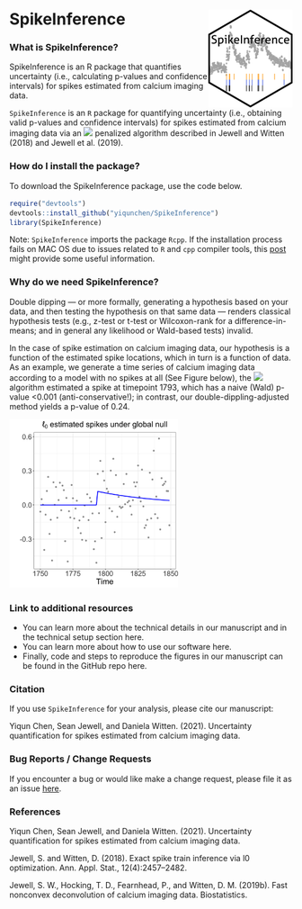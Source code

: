 # SpikeInference <img src="spike_inference_hex.png" align="right" width="150px"/>

### What is SpikeInference?
SpikeInference is an R package that quantifies uncertainty (i.e., calculating p-values and confidence intervals) for spikes estimated from calcium imaging data.

`SpikeInference` is an `R` package for quantifying uncertainty (i.e., obtaining valid p-values and confidence intervals) for spikes estimated from calcium imaging data via an <img src="https://render.githubusercontent.com/render/math?math=\ell_0"> penalized algorithm described in Jewell and Witten (2018) and Jewell et al. (2019).

### How do I install the package?

To download the SpikeInference package, use the code below.
``` r
require("devtools")
devtools::install_github("yiqunchen/SpikeInference")
library(SpikeInference)
```
Note: `SpikeInference` imports the package `Rcpp`. If the installation process fails on MAC OS due to issues related to `R` and `cpp` compiler tools, this [post](https://thecoatlessprofessor.com/programming/cpp/r-compiler-tools-for-rcpp-on-macos/) might provide some useful information.

### Why do we need SpikeInference?
Double dipping — or more formally, generating a hypothesis based on your data, and then testing the hypothesis on that same data — renders classical hypothesis tests (e.g., z-test or t-test or Wilcoxon-rank for a difference-in-means; and in general any likelihood or Wald-based tests) invalid. 

In the case of spike estimation on calcium imaging data, our hypothesis is a function of the estimated spike locations, which in turn is a function of data. As an example, we generate a time series of calcium imaging data according to a model with no spikes at all (See Figure below), the <img src="https://render.githubusercontent.com/render/math?math=\ell_0"> algorithm estimated a spike at timepoint 1793, which has a naive (Wald) p-value <0.001 (anti-conservative!); in contrast, our double-dippling-adjusted method yields a p-value of 0.24.

<img src="man/figures/demo_fig_pkg.png" alt="Illustrative example" width="300" class="center"/>

### Link to additional resources
* You can learn more about the technical details in our manuscript and in the technical setup section here. 
* You can learn more about how to use our software here.
* Finally, code and steps to reproduce the figures in our manuscript can be found in the GitHub repo here. 

### Citation

If you use `SpikeInference` for your analysis, please cite our manuscript:

Yiqun Chen, Sean Jewell, and Daniela Witten. (2021). Uncertainty quantification for
spikes estimated from calcium imaging data. 

### Bug Reports / Change Requests

If you encounter a bug or would like make a change request, please file it as an issue [here](https://github.com/yiqunchen/SpikeInference/issues).

### References
Yiqun Chen, Sean Jewell, and Daniela Witten. (2021). Uncertainty quantification for
spikes estimated from calcium imaging data. 

Jewell, S. and Witten, D. (2018). Exact spike train inference via l0 optimization. Ann. Appl. Stat., 12(4):2457–2482.

Jewell, S. W., Hocking, T. D., Fearnhead, P., and Witten, D. M. (2019b). Fast nonconvex deconvolution of calcium imaging data. Biostatistics.
